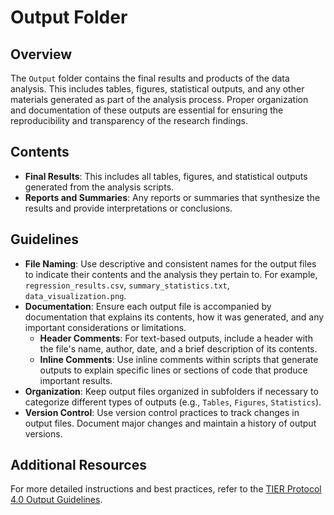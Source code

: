 # Output Folder

## Overview

The `Output` folder contains the final results and products of the data analysis. This includes tables, figures, statistical outputs, and any other materials generated as part of the analysis process. Proper organization and documentation of these outputs are essential for ensuring the reproducibility and transparency of the research findings.

## Contents

- **Final Results**: This includes all tables, figures, and statistical outputs generated from the analysis scripts.
- **Reports and Summaries**: Any reports or summaries that synthesize the results and provide interpretations or conclusions.

## Guidelines

- **File Naming**: Use descriptive and consistent names for the output files to indicate their contents and the analysis they pertain to. For example, `regression_results.csv`, `summary_statistics.txt`, `data_visualization.png`.
- **Documentation**: Ensure each output file is accompanied by documentation that explains its contents, how it was generated, and any important considerations or limitations.
  - **Header Comments**: For text-based outputs, include a header with the file's name, author, date, and a brief description of its contents.
  - **Inline Comments**: Use inline comments within scripts that generate outputs to explain specific lines or sections of code that produce important results.
- **Organization**: Keep output files organized in subfolders if necessary to categorize different types of outputs (e.g., `Tables`, `Figures`, `Statistics`).
- **Version Control**: Use version control practices to track changes in output files. Document major changes and maintain a history of output versions.

## Additional Resources

For more detailed instructions and best practices, refer to the [TIER Protocol 4.0 Output Guidelines](https://www.projecttier.org/tier-protocol/protocol-4-0/root/output/).
